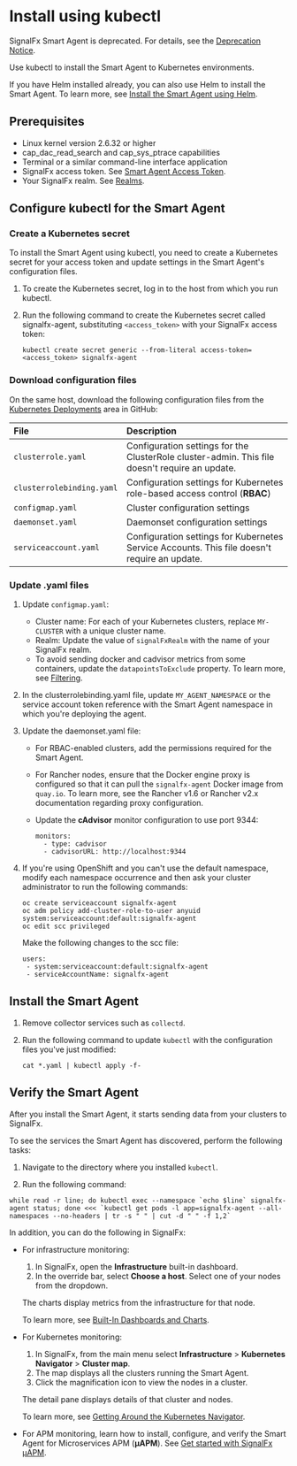 # Install using kubectl

SignalFx Smart Agent is deprecated. For details, see the [Deprecation Notice](/docs/smartagent-deprecation-notice).

Use kubectl to install the Smart Agent to Kubernetes environments.

If you have Helm installed already, you can also use Helm
to install the Smart Agent. To learn more, see
[Install the Smart Agent using Helm](agent-k8s-install-helm.md).

## Prerequisites

* Linux kernel version 2.6.32 or higher
* cap_dac_read_search and cap_sys_ptrace capabilities
* Terminal or a similar command-line interface application
* SignalFx access token. See [Smart Agent Access Token](../../../_sidebars-and-includes/smart-agent-access-token.html).
* Your SignalFx realm. See [Realms](../../../_sidebars-and-includes/smart-agent-realm-note.html).

## Configure kubectl for the Smart Agent

### Create a Kubernetes secret

To install the Smart Agent using kubectl, you need to create a
Kubernetes secret for your access token and update settings in the Smart Agent's configuration files.

1. To create the Kubernetes secret, log in to the host from which you run kubectl.
2. Run the following command to create the Kubernetes secret called signalfx-agent, substituting `<access_token>` with
   your SignalFx access token:

   ```
   kubectl create secret generic --from-literal access-token=<access_token> signalfx-agent
   ```

### Download configuration files

On the same host, download the following configuration files from the
[Kubernetes Deployments](https://github.com/signalfx/signalfx-agent/tree/master/deployments/k8s) area in GitHub:

| File                      | Description                                                                                    |
|:--------------------------|:-----------------------------------------------------------------------------------------------|
| `clusterrole.yaml`        | Configuration settings for the ClusterRole cluster-admin. This file doesn't require an update. |
| `clusterrolebinding.yaml` | Configuration settings for Kubernetes role-based access control (**RBAC**)                     |
| `configmap.yaml`          | Cluster configuration settings                                                                 |
| `daemonset.yaml`          | Daemonset configuration settings                                                               |
| `serviceaccount.yaml`     | Configuration settings for Kubernetes Service Accounts. This file doesn't require an update.   |

### Update .yaml files

1. Update `configmap.yaml`:
   - Cluster name: For each of your Kubernetes clusters, replace `MY-CLUSTER` with a unique cluster name.
   - Realm: Update the value of `signalFxRealm` with the name of your SignalFx realm.
   - To avoid sending docker and cadvisor metrics from some containers,
     update the `datapointsToExclude` property. To learn more, see [Filtering](https://docs.signalfx.com/en/latest/integrations/agent/filtering.html#filtering).
2. In the clusterrolebinding.yaml file, update `MY_AGENT_NAMESPACE` or the service account token reference with the Smart
   Agent namespace in which you're deploying the agent.

3. Update the daemonset.yaml file:

   - For RBAC-enabled clusters, add the permissions required for the Smart Agent.

   - For Rancher nodes, ensure that the Docker engine proxy is configured so that it can pull the `signalfx-agent` Docker image from `quay.io`.
     To learn more, see the Rancher v1.6 or Rancher v2.x documentation regarding proxy configuration.

   - Update the **cAdvisor** monitor configuration to use port 9344:

     ```
     monitors:
       - type: cadvisor
       - cadvisorURL: http://localhost:9344
     ```

4. If you're using OpenShift and you can't use the default namespace, modify each
   namespace occurrence and then ask your cluster administrator to run the following commands:

   ```
   oc create serviceaccount signalfx-agent
   oc adm policy add-cluster-role-to-user anyuid system:serviceaccount:default:signalfx-agent
   oc edit scc privileged
   ```

   Make the following changes to the scc file:

   ```
   users:
    - system:serviceaccount:default:signalfx-agent
    - serviceAccountName: signalfx-agent
   ```

## Install the Smart Agent

1. Remove collector services such as `collectd`.

2. Run the following command to update `kubectl` with the configuration files you've just modified:

   ```
   cat *.yaml | kubectl apply -f-
   ```

## Verify the Smart Agent

After you install the Smart Agent, it starts sending data from your clusters to SignalFx.

To see the services the Smart Agent has discovered, perform the following tasks:

1. Navigate to the directory where you installed `kubectl`.

2. Run the following command:

```
while read -r line; do kubectl exec --namespace `echo $line` signalfx-agent status; done <<< `kubectl get pods -l app=signalfx-agent --all-namespaces --no-headers | tr -s " " | cut -d " " -f 1,2`
```

In addition, you can do the following in SignalFx:

* For infrastructure monitoring:
  1. In SignalFx, open the **Infrastructure** built-in dashboard.
  2. In the override bar, select **Choose a host**. Select one of your nodes from the dropdown.

  The charts display metrics from the infrastructure for that node.

  To learn more, see [Built-In Dashboards and Charts](https://docs.signalfx.com/en/latest/getting-started/built-in-content/built-in-dashboards.html).

* For Kubernetes monitoring:
  1. In SignalFx, from the main menu select **Infrastructure** > **Kubernetes Navigator** > **Cluster map**.
  2. The map displays all the clusters running the Smart Agent.
  3. Click the magnification icon to view the nodes in a cluster.

  The detail pane displays details of that cluster and nodes.

  To learn more, see [Getting Around the Kubernetes Navigator](https://docs.signalfx.com/en/latest/integrations/kubernetes/get-around-k8s-navigator.html).

* For APM monitoring, learn how to install, configure, and verify the Smart Agent for Microservices APM (**µAPM**). See
[Get started with SignalFx µAPM](https://docs.signalfx.com/en/latest/apm/apm-getting-started/apm-index.html).
